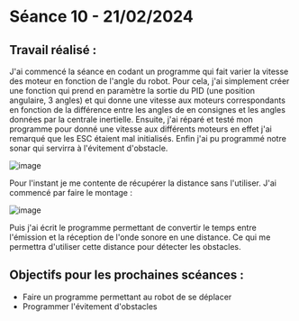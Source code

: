 # **Séance 10 - 21/02/2024**
## Travail réalisé :
J'ai commencé la séance en codant un programme qui fait varier la vitesse des moteur en fonction de l'angle du robot. Pour cela, j'ai simplement créer une fonction qui prend en paramètre la sortie du PID (une position angulaire, 3 angles)
et qui donne une vitesse aux moteurs correspondants en fonction de la différence entre les angles de en consignes et les angles données par la centrale inertielle.
Ensuite, j'ai réparé et testé mon programme pour donné une vitesse aux différents moteurs en effet j'ai remarqué que les ESC étaient mal initialisés.
Enfin j'ai pu programmé notre sonar qui servirra à l'évitement d'obstacle. 

![image](https://github.com/TibaudoRomain/ProjetAR/assets/146826729/718639cb-103a-44f4-9b9b-4c2c06ba3655)


Pour l'instant je me contente de récupérer la distance sans l'utiliser. J'ai commencé par faire le montage : 

![image](https://github.com/TibaudoRomain/ProjetAR/assets/146826729/1fb9f6f2-53c9-432f-9c77-483f826ec9c4)


Puis j'ai écrit le programme permettant de convertir le temps entre l'émission et la réception de l'onde sonore en une distance. Ce qui me permettra d'utiliser cette distance pour détecter les obstacles.

## Objectifs pour les prochaines scéances :
- Faire un programme permettant au robot de se déplacer
- Programmer l'évitement d'obstacles

